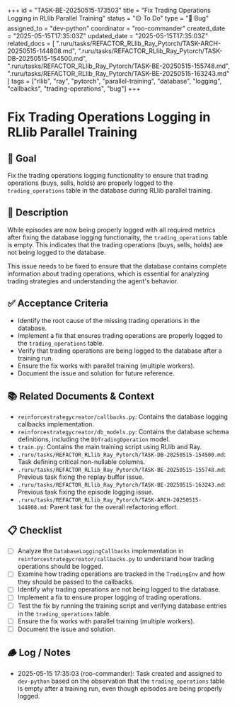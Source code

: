 +++
id = "TASK-BE-20250515-173503"
title = "Fix Trading Operations Logging in RLlib Parallel Training"
status = "🟡 To Do"
type = "🐞 Bug"
assigned_to = "dev-python"
coordinator = "roo-commander"
created_date = "2025-05-15T17:35:03Z"
updated_date = "2025-05-15T17:35:03Z"
related_docs = [
  ".ruru/tasks/REFACTOR_RLlib_Ray_Pytorch/TASK-ARCH-20250515-144808.md",
  ".ruru/tasks/REFACTOR_RLlib_Ray_Pytorch/TASK-DB-20250515-154500.md",
  ".ruru/tasks/REFACTOR_RLlib_Ray_Pytorch/TASK-BE-20250515-155748.md",
  ".ruru/tasks/REFACTOR_RLlib_Ray_Pytorch/TASK-BE-20250515-163243.md"
]
tags = ["rllib", "ray", "pytorch", "parallel-training", "database", "logging", "callbacks", "trading-operations", "bug"]
+++

# Fix Trading Operations Logging in RLlib Parallel Training

## 🎯 Goal
Fix the trading operations logging functionality to ensure that trading operations (buys, sells, holds) are properly logged to the `trading_operations` table in the database during RLlib parallel training.

## 📝 Description
While episodes are now being properly logged with all required metrics after fixing the database logging functionality, the `trading_operations` table is empty. This indicates that the trading operations (buys, sells, holds) are not being logged to the database.

This issue needs to be fixed to ensure that the database contains complete information about trading operations, which is essential for analyzing trading strategies and understanding the agent's behavior.

## ✅ Acceptance Criteria
- Identify the root cause of the missing trading operations in the database.
- Implement a fix that ensures trading operations are properly logged to the `trading_operations` table.
- Verify that trading operations are being logged to the database after a training run.
- Ensure the fix works with parallel training (multiple workers).
- Document the issue and solution for future reference.

## 📚 Related Documents & Context
- `reinforcestrategycreator/callbacks.py`: Contains the database logging callbacks implementation.
- `reinforcestrategycreator/db_models.py`: Contains the database schema definitions, including the `DbTradingOperation` model.
- `train.py`: Contains the main training script using RLlib and Ray.
- `.ruru/tasks/REFACTOR_RLlib_Ray_Pytorch/TASK-DB-20250515-154500.md`: Task defining critical non-nullable columns.
- `.ruru/tasks/REFACTOR_RLlib_Ray_Pytorch/TASK-BE-20250515-155748.md`: Previous task fixing the replay buffer issue.
- `.ruru/tasks/REFACTOR_RLlib_Ray_Pytorch/TASK-BE-20250515-163243.md`: Previous task fixing the episode logging issue.
- `.ruru/tasks/REFACTOR_RLlib_Ray_Pytorch/TASK-ARCH-20250515-144808.md`: Parent task for the overall refactoring effort.

## 📋 Checklist
- [ ] Analyze the `DatabaseLoggingCallbacks` implementation in `reinforcestrategycreator/callbacks.py` to understand how trading operations should be logged.
- [ ] Examine how trading operations are tracked in the `TradingEnv` and how they should be passed to the callbacks.
- [ ] Identify why trading operations are not being logged to the database.
- [ ] Implement a fix to ensure proper logging of trading operations.
- [ ] Test the fix by running the training script and verifying database entries in the `trading_operations` table.
- [ ] Ensure the fix works with parallel training (multiple workers).
- [ ] Document the issue and solution.

## 🪵 Log / Notes
- 2025-05-15 17:35:03 (roo-commander): Task created and assigned to `dev-python` based on the observation that the `trading_operations` table is empty after a training run, even though episodes are being properly logged.